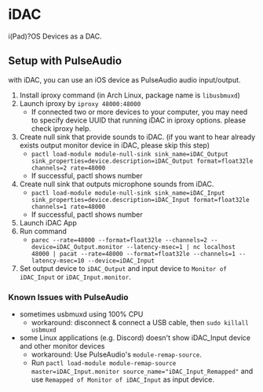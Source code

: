 # iDAC

i(Pad)?OS Devices as a DAC.

## Setup with PulseAudio

with iDAC, you can use an iOS device as PulseAudio audio input/output.

1. Install iproxy command (in Arch Linux, package name is `libusbmuxd`)
1. Launch iproxy by `iproxy 48000:48000`
    - If connected two or more devices to your computer, you may need to specify device UUID that running iDAC in iproxy options. please check iproxy help.
1. Create null sink that provide sounds to iDAC. (if you want to hear already exists output monitor device in iDAC, please skip this step)
    - `pactl load-module module-null-sink sink_name=iDAC_Output sink_properties=device.description=iDAC_Output format=float32le channels=2 rate=48000`
    - If successful, pactl shows number
1. Create null sink that outputs microphone sounds from iDAC.
    - `pactl load-module module-null-sink sink_name=iDAC_Input sink_properties=device.description=iDAC_Input format=float32le channels=1 rate=48000`
    - If successful, pactl shows number
1. Launch iDAC App
1. Run command
    - `parec --rate=48000 --format=float32le --channels=2 --device=iDAC_Output.monitor --latency-msec=1 | nc localhost 48000 | pacat --rate=48000 --format=float32le --channels=1 --latency-msec=10 --device=iDAC_Input`
1. Set output device to `iDAC_Output` and input device to `Monitor of iDAC_Input` or `iDAC_Input.monitor`.

### Known Issues with PulseAudio

- sometimes usbmuxd using 100% CPU
    - workaround: disconnect & connect a USB cable, then `sudo killall usbmuxd`
- some Linux applications (e.g. Discord) doesn't show iDAC_Input device and other monitor devices
    - workaround: Use PulseAudio's `module-remap-source`.
    - Run `pactl load-module module-remap-source master=iDAC_Input.monitor source_name="iDAC_Input_Remapped"` and use `Remapped of Monitor of iDAC_Input` as input device.

